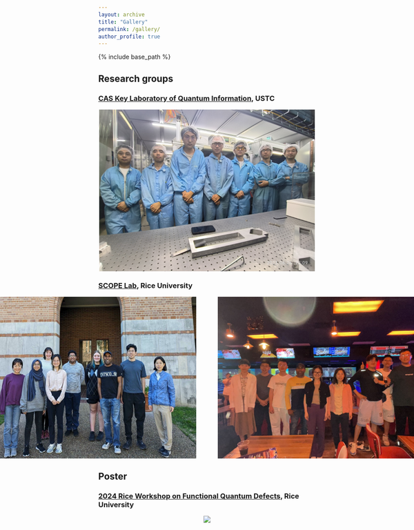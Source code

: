 ```yaml
---
layout: archive
title: "Gallery"
permalink: /gallery/
author_profile: true
---
```

{% include base_path %}

## Research groups
### [CAS Key Laboratory of Quantum Information](https://lqcc.ustc.edu.cn/), USTC 

<div align="center" style="display: flex; justify-content: center; gap: 50px;">
  <img src="/images/CQEDgroup.jpg" style="max-width: 500px; max-height: 500px;">
</div>

### [SCOPE Lab](https://scopelab.rice.edu/), Rice University

<div align="center" style="display: flex; justify-content: center; gap: 50px;">
  <img src="/images/SCOPElab.svg" style="max-width: 500px; max-height: 500px;">
  <img src="/images/SCOPEplay.jpg" style="max-width: 500px; max-height: 500px;">
</div>

## Poster

### [2024 Rice Workshop on Functional Quantum Defects](https://rcqm.rice.edu/20241104-8-workshop-winter-school-home-page), Rice University

<div align="center" style="display: flex; justify-content: center; gap: 50px;">
  <img src="/images/RCQM_poster.png" style="max-width: 1280px; max-height: 720px;">
</div>
